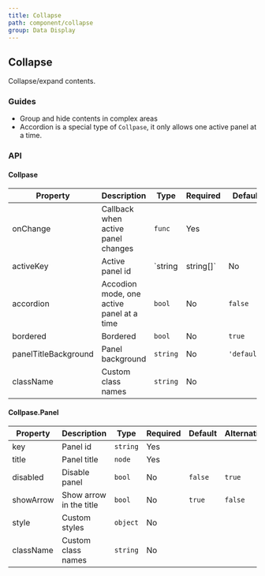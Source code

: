 ```yaml
---
title: Collapse
path: component/collapse
group: Data Display
---
```


## Collapse

Collapse/expand contents.

### Guides

- Group and hide contents in complex areas
- Accordion is a special type of `Collpase`, it only allows one active panel at a time.

### API

#### Collpase

| Property             | Description                               | Type                | Required | Default     | Alternative |
| -------------------- | ----------------------------------------- | ------------------- | -------- | ----------- | ----------- |
| onChange             | Callback when active panel changes        | `func`              | Yes      |             |             |
| activeKey            | Active panel id                           | `string | string[]` | No       |             |             |
| accordion            | Accodion mode, one active panel at a time | `bool`              | No       | `false`     | `true`      |
| bordered             | Bordered                                  | `bool`              | No       | `true`      | `false`     |
| panelTitleBackground | Panel background                          | `string`            | No       | `'default'` | `'none'`    |
| className            | Custom class names                        | `string`            | No       |             |             |

#### Collpase.Panel

| Property  | Description             | Type     | Required | Default | Alternative |
| --------- | ----------------------- | -------- | -------- | ------- | ----------- |
| key       | Panel id                | `string` | Yes      |         |             |
| title     | Panel title             | `node`   | Yes      |         |             |
| disabled  | Disable panel           | `bool`   | No       | `false` | `true`      |
| showArrow | Show arrow in the title | `bool`   | No       | `true`  | `false`     |
| style     | Custom styles           | `object` | No       |         |             |
| className | Custom class names      | `string` | No       |         |             |
